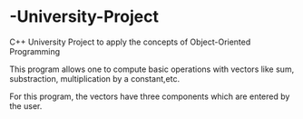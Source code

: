 # -University-Project
C++ University Project to apply the concepts of Object-Oriented Programming

This program allows one to compute basic operations with vectors like sum, substraction, multiplication by a constant,etc.

For this program, the vectors have three components which are entered by the user.

